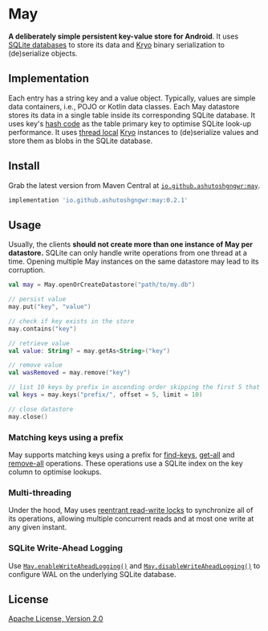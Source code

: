 # May

**A deliberately simple persistent key-value store for Android**. It uses
[SQLite databases](https://developer.android.com/training/data-storage/sqlite)
to store its data and [Kryo](https://github.com/EsotericSoftware/kryo) binary
serialization to (de)serialize objects.

## Implementation

Each entry has a string key and a value object. Typically, values are simple
data containers, i.e., POJO or Kotlin data classes. Each May datastore stores
its data in a single table inside its corresponding SQLite database. It uses
key's [hash
code](https://docs.oracle.com/en/java/javase/11/docs/api/java.base/java/lang/String.html#hashCode())
as the table primary key to optimise SQLite look-up performance. It uses [thread
local](https://docs.oracle.com/javase/7/docs/api/java/lang/ThreadLocal.html)
[Kryo](https://github.com/EsotericSoftware/kryo) instances to (de)serialize
values and store them as blobs in the SQLite database.

## Install

Grab the latest version from Maven Central at
[`io.github.ashutoshgngwr:may`](https://repo1.maven.org/maven2/io/github/ashutoshgngwr/may/).

```gradle
implementation 'io.github.ashutoshgngwr:may:0.2.1'
```

## Usage

Usually, the clients **should not create more than one instance of May per
datastore.** SQLite can only handle write operations from one thread at a time.
Opening multiple May instances on the same datastore may lead to its corruption.

```kotlin
val may = May.openOrCreateDatastore("path/to/my.db")

// persist value
may.put("key", "value")

// check if key exists in the store
may.contains("key")

// retrieve value
val value: String? = may.getAs<String>("key")

// remove value
val wasRemoved = may.remove("key")

// list 10 keys by prefix in ascending order skipping the first 5 that match.
val keys = may.keys("prefix/", offset = 5, limit = 10)

// close datastore
may.close()
```

### Matching keys using a prefix

May supports matching keys using a prefix for
[find-keys](https://github.com/ashutoshgngwr/may/blob/d18b6a0b63f35229f1747e5ff083b60499b018fe/may/src/main/java/io/github/ashutoshgngwr/may/May.kt#L217),
[get-all](https://github.com/ashutoshgngwr/may/blob/d18b6a0b63f35229f1747e5ff083b60499b018fe/may/src/main/java/io/github/ashutoshgngwr/may/May.kt#L152)
and
[remove-all](https://github.com/ashutoshgngwr/may/blob/d18b6a0b63f35229f1747e5ff083b60499b018fe/may/src/main/java/io/github/ashutoshgngwr/may/May.kt#L281)
operations. These operations use a SQLite index on the key column to optimise
lookups.

### Multi-threading

Under the hood, May uses [reentrant read-write
locks](https://docs.oracle.com/en/java/javase/11/docs/api/java.base/java/util/concurrent/locks/ReentrantReadWriteLock.html)
to synchronize all of its operations, allowing multiple concurrent reads and at
most one write at any given instant.

### SQLite Write-Ahead Logging

Use
[`May.enableWriteAheadLogging()`](https://github.com/ashutoshgngwr/may/blob/46f73a45ed7f62bd5203e3a0efee3848404d6999/may/src/main/java/io/github/ashutoshgngwr/may/May.kt#L112)
and
[`May.disableWriteAheadLogging()`](https://github.com/ashutoshgngwr/may/blob/46f73a45ed7f62bd5203e3a0efee3848404d6999/may/src/main/java/io/github/ashutoshgngwr/may/May.kt#L102)
to configure WAL on the underlying SQLite database.

## License

[Apache License, Version 2.0](LICENSE)
